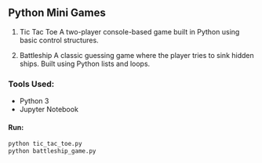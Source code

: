 ## Python Mini Games

1. Tic Tac Toe
A two-player console-based game built in Python using basic control structures.

2. Battleship
A classic guessing game where the player tries to sink hidden ships. Built using Python lists and loops.

### Tools Used:
- Python 3
- Jupyter Notebook

#### Run:
```bash
python tic_tac_toe.py
python battleship_game.py
